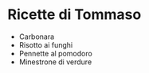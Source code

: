 # Ricette di Tommaso

* Carbonara
* Risotto ai funghi
* Pennette al pomodoro
* Minestrone di verdure
